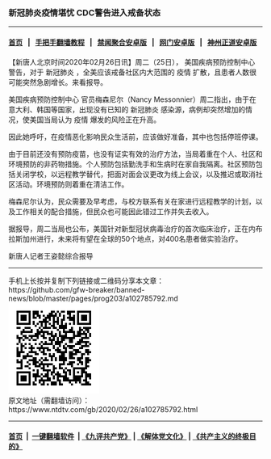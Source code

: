 ### 新冠肺炎疫情堪忧 CDC警告进入戒备状态
------------------------

#### [首页](https://github.com/gfw-breaker/banned-news/blob/master/README.md) &nbsp;&nbsp;|&nbsp;&nbsp; [手把手翻墙教程](https://github.com/gfw-breaker/guides/wiki) &nbsp;&nbsp;|&nbsp;&nbsp; [禁闻聚合安卓版](https://github.com/gfw-breaker/bn-android) &nbsp;&nbsp;|&nbsp;&nbsp; [网门安卓版](https://github.com/oGate2/oGate) &nbsp;&nbsp;|&nbsp;&nbsp; [神州正道安卓版](https://github.com/SzzdOgate/update) 



<div><div class="post_content" itemprop="articleBody">
 <p>
  【新唐人北京时间2020年02月26日讯】周二（25日），
  <ok href="https://www.ntdtv.com/gb/美国疾病预防控制中心.htm">
   美国疾病预防控制中心
  </ok>
  警告，对于
  <ok href="https://www.ntdtv.com/gb/新冠肺炎.htm">
   新冠肺炎
  </ok>
  ，全美应该戒备社区内大范围的
  <ok href="https://www.ntdtv.com/gb/疫情.htm">
   疫情
  </ok>
  扩散，且患者人数很可能突然急剧增长。来看报导。
 </p>
 <p>
  <ok href="https://www.ntdtv.com/gb/美国疾病预防控制中心.htm">
   美国疾病预防控制中心
  </ok>
  官员梅森尼尔（Nancy Messonnier）周二指出，由于在意大利、韩国等国家，出现没有已知的
  <ok href="https://www.ntdtv.com/gb/新冠肺炎.htm">
   新冠肺炎
  </ok>
  感染源，病例却突然增加的情况，使美国当局认为
  <ok href="https://www.ntdtv.com/gb/疫情.htm">
   疫情
  </ok>
  爆发的风险正在升高。
 </p>
 <p>
  因此她呼吁，在疫情恶化影响民众生活前，应该做好准备，其中也包括停班停课。
 </p>
 <p>
  由于目前还没有预防疫苗，也没有证实有效的治疗方法，当局着重在个人、社区和环境预防的非药物措施。个人预防包括勤洗手和生病时在家自我隔离。社区预防包括关闭学校，以远程教学替代，把面对面会议更改为线上会议，以及推迟或取消社区活动。环境预防则着重在清洁工作。
 </p>
 <p>
  梅森尼尔认为，民众需要及早考虑，与校方联系有关在家进行远程教学的计划，以及工作相关的配合措施，但民众也可能因此错过工作并失去收入。
 </p>
 <p>
  据报导，周二当局也公布，美国针对新型冠状病毒治疗的首次临床治疗，正在内布拉斯加州进行，未来将有望在全球的50个地点，对400名患者做实验治疗。
 </p>
 <p>
  新唐人记者王姿懿综合报导
 </p>
 <div class="single_ad">
 </div>
</div>
</div>
<hr/>
手机上长按并复制下列链接或二维码分享本文章：<br/>
https://github.com/gfw-breaker/banned-news/blob/master/pages/prog203/a102785792.md <br/>
<a href='https://github.com/gfw-breaker/banned-news/blob/master/pages/prog203/a102785792.md'><img src='https://github.com/gfw-breaker/banned-news/blob/master/pages/prog203/a102785792.md.png'/></a> <br/>
原文地址（需翻墙访问）：https://www.ntdtv.com/gb/2020/02/26/a102785792.html


------------------------
#### [首页](https://github.com/gfw-breaker/banned-news/blob/master/README.md) &nbsp;|&nbsp; [一键翻墙软件](https://github.com/gfw-breaker/nogfw/blob/master/README.md) &nbsp;| [《九评共产党》](https://github.com/gfw-breaker/9ping.md/blob/master/README.md#九评之一评共产党是什么) | [《解体党文化》](https://github.com/gfw-breaker/jtdwh.md/blob/master/README.md) | [《共产主义的终极目的》](https://github.com/gfw-breaker/gczydzjmd.md/blob/master/README.md)


<img src='http://gfw-breaker.win/banned-news/pages/prog203/a102785792.md' width='0px' height='0px'/>